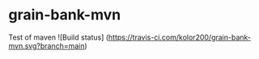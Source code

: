 # grain-bank-mvn
Test of maven
![Build status] (<https://travis-ci.com/kolor200/grain-bank-mvn.svg?branch=main>)
